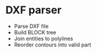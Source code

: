# DXF parser

- Parse DXF file
- Build BLOCK tree
- Join entities to polylines
- Reorder contours into valid part
